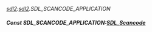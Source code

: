 _[sdl2](../../modules/sdl2/sdl2-module.md):[sdl2](../../modules/sdl2/sdl2-module.md).SDL\_SCANCODE\_APPLICATION_
##### Const SDL\_SCANCODE\_APPLICATION:[SDL_Scancode](../../modules/sdl2/sdl2-sdl_scancode.md)
